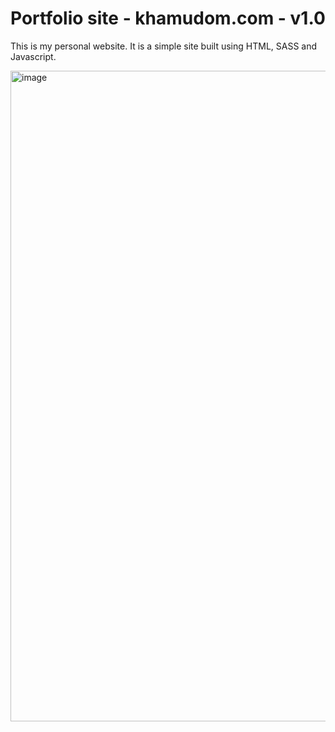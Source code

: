 # Portfolio site - khamudom.com - v1.0

This is my personal website. It is a simple site built using HTML, SASS and Javascript.



<img width="1041" alt="image" src="https://user-images.githubusercontent.com/37851220/199388089-e5556e51-e3ed-46a2-b970-f3c7f6b3b714.png">

